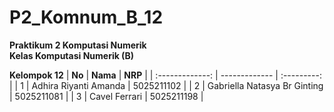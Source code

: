 # P2_Komnum_B_12

**Praktikum 2 Komputasi Numerik**  
**Kelas Komputasi Numerik (B)**

**Kelompok 12**
| **No** | **Nama** | **NRP** | 
| :-------------: | ------------- | :---------: |
| 1 | Adhira Riyanti Amanda  | 5025211102 | 
| 2 | Gabriella Natasya Br Ginting | 5025211081 |
| 3 | Cavel Ferrari | 5025211198 |
